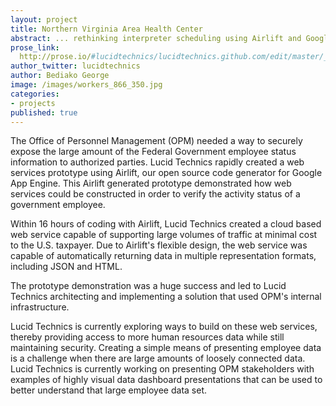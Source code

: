 ```yaml
---
layout: project
title: Northern Virginia Area Health Center
abstract: ... rethinking interpreter scheduling using Airlift and Google Docs.
prose_link:
  http://prose.io/#lucidtechnics/lucidtechnics.github.com/edit/master/_posts/projects/0100-01-03-nvahec.md
author_twitter: lucidtechnics
author: Bediako George
image: /images/workers_866_350.jpg
categories:
- projects
published: true
---
```


The Office of Personnel Management (OPM) needed a way to securely expose the large amount of the Federal Government employee status information to authorized parties.  Lucid Technics rapidly created a web services prototype using Airlift, our open source code generator for Google App Engine.  This Airlift generated prototype demonstrated how web services could be constructed in order to verify the activity status of a government employee.

Within 16 hours of coding with Airlift, Lucid Technics created a cloud based web service capable of supporting large volumes of traffic at minimal cost to the U.S. taxpayer. Due to Airlift's flexible design, the web service was capable of automatically returning data in multiple representation formats, including JSON and HTML.

The prototype demonstration was a huge success and led to Lucid Technics architecting and implementing a solution that used OPM's internal infrastructure.

Lucid Technics is currently exploring ways to build on these web services, thereby providing access to more human resources data while still maintaining security.  Creating a simple means of presenting employee data is a challenge when there are large amounts of loosely connected data. Lucid Technics is currently working on presenting OPM stakeholders with examples of highly visual data dashboard presentations that can be used to better understand that large employee data set.